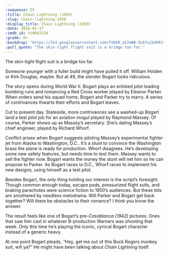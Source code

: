 ```yaml
---
:sequence: 55
:title: Chain Lightning (1950)
:slug: chain-lightning-1950
:display_title: Chain Lightning (1950)
:date: 2016-02-17
:imdb_id: tt0042324
:grade: D+
:backdrop: "https://lh3.googleusercontent.com/fXE6R_a57mB0-5L6fujb4hR1tEKUQ9FdNVRfjfmNjtwHrQHXAm5QJ8MOKSyLkERibOmdMlUcLRcv=w1000-rj"
:pull_quote: "The skin-tight flight suit is a bridge too far."
---
```


The skin-tight flight suit is a bridge too far.

Someone younger with a fuller build might have pulled it off. William Holden or Kirk Douglas, maybe. But at 49, the slender Bogart looks ridiculous.

The story opens during World War II. Bogart plays an enlisted pilot leading bombing runs and romancing a Red Cross worker played by Eleanor Parker. When orders send his squad home, Bogart and Parker try to marry. A series of contrivances thwarts their efforts and Bogart leaves.

Cut to present day. Stateside, more contrivances see a washed-up Bogart land a test pilot job for an aviation mogul played by Raymond Massey. Of course, Parker shows up as Massey’s secretary. She’s dating Massey’s chief engineer, played by Richard Whorf.

Conflict arises when Bogart suggests piloting Massey’s experimental fighter jet from Alaska to Washington, D.C.. It’s a stunt to convince the Washington brass the plane is ready for production. Whorf disagrees. He’s developing some new safety features, but needs time to test them. Massey wants to sell the fighter now. Bogart wants the money the stunt will net him so he can propose to Parker. As Bogart races to D.C., Whorf races to implement his new designs, using himself as a test pilot.

Besides Bogart, the only thing holding our interest is the script’s foresight. Though common enough today, escape pods, pressurized flight suits, and braking parachutes were science fiction to 1950’s audiences. But these bits are smothered by needless melodrama. Will Parker and Bogart get back together? Will there be obstacles to their romance? I think you know the answer.

The result feels like one of Bogart’s pre-_Casablanca (1942)_ pictures. Ones that saw him cast in whatever B-production Warners was shooting that week. Only this time he’s playing the iconic, cynical Bogart character instead of a generic heavy.

At one point Bogart pleads, “Hey, get me out of this Buck Rogers monkey suit, will ya?” He might have been talking about _Chain Lightning_ itself.